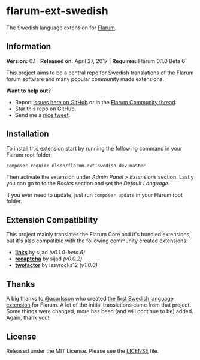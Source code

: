 # flarum-ext-swedish
The Swedish language extension for [Flarum](http://flarum.org/).

## Information
**Version:** 0.1 | **Released on:** April 27, 2017 | **Requires:** Flarum 0.1.0 Beta 6

This project aims to be a central repo for Swedish translations of the Flarum forum software and many popular community made extensions.

**Want to help out?**
- Report [issues here on GitHub](https://github.com/nlssn/flarum-ext-swedish/issues) or in the [Flarum Community thread](https://discuss.flarum.org/d/5615-swedish-language-extension).
- Star this repo on GitHub.
- Send me a [nice tweet](http://twitter.com/iamnlssn).

## Installation
To install this extension start by running the following command in your Flarum root folder:
```
composer require nlssn/flarum-ext-swedish dev-master
```
Then activate the extension under _Admin Panel > Extensions_ section.
Lastly you can go to to the _Basics_ section and set the _Default Language_.

If you ever need to update, just run `composer update` in your Flarum root folder.

## Extension Compatibility
This project mainly translates the Flarum Core and it's bundled extensions, but it's also compatible with the following community created extensions:
- [**links**](https://github.com/sijad/flarum-ext-links) by sijad _(v0.1.0-beta.6)_
- [**recaptcha**](https://github.com/sijad/flarum-ext-recaptcha) by sijad _(v0.0.2)_
- [**twofactor**](https://github.com/issyrocks12/flarum-ext-twofactor) by issyrocks12 _(v1.0.0)_

## Thanks
A big thanks to [@acarlsson](https://github.com/acarlsson) who created [the first Swedish language extension](https://github.com/acarlsson/flarum-ext-swedish) for Flarum. A lot of the initial translations came from that project. Some things were changed, more has been (and will continue to be) added. Again, thank you!

## License
Released under the MIT License. Please see the [LICENSE](https://github.com/nlssn/flarum-ext-swedish/blob/master/LICENSE) file.
